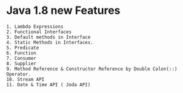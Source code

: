 Java 1.8 new Features
===================
	1. Lambda Expressions
	2. Functional Interfaces
	3. Default methods in Interface
	4. Static Methods in Interfaces.
	5. Predicate
	6. Function
	7. Consumer
	8. Supplier
	9. Method Reference & Constructor Reference by Double Colon(::) Operator.
	10. Stream API
	11. Date & Time API ( Joda API)
